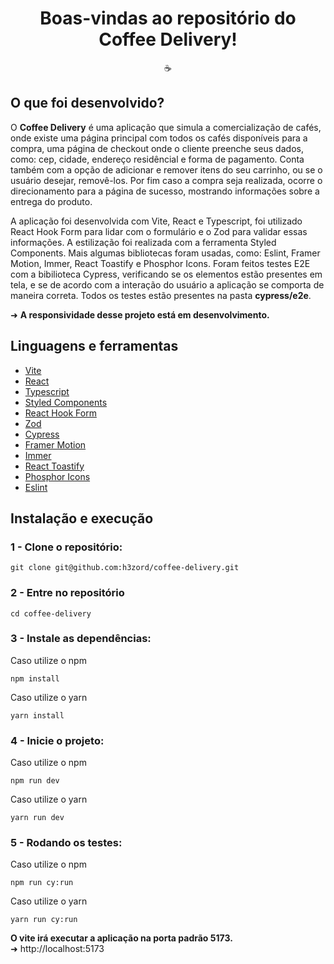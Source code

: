 <h1 align="center">Boas-vindas ao repositório do Coffee Delivery!</h1>
<div align="center">☕</div>

## O que foi desenvolvido?

O <strong>Coffee Delivery</strong> é uma aplicação que simula a comercialização de cafés, onde existe uma página principal com todos os cafés disponíveis para a compra,
uma página de checkout onde o cliente preenche seus dados, como: cep, cidade, endereço residêncial e forma de pagamento. Conta também com a opção de adicionar e remover itens do
seu carrinho, ou se o usuário desejar, removê-los. Por fim caso a compra seja realizada, ocorre o direcionamento para a página de sucesso, mostrando informações sobre a entrega do produto.

A aplicação foi desenvolvida com Vite, React e Typescript, foi utilizado React Hook Form para lidar com o formulário e o Zod para validar essas informações. A estilização foi realizada com a ferramenta Styled Components. Mais algumas bibliotecas foram usadas, como: Eslint, Framer Motion, Immer, React Toastify e Phosphor Icons. Foram feitos testes E2E com a bibilioteca Cypress, verificando se os elementos estão presentes em tela, e se de acordo com a interação do usuário a aplicação se comporta de maneira correta. Todos os testes estão presentes na pasta <strong>cypress/e2e</strong>.

➜ <strong>A responsividade desse projeto está em desenvolvimento.</strong>

## Linguagens e ferramentas

- [Vite](https://vitejs.dev/)
- [React](https://react.dev/)
- [Typescript](https://www.typescriptlang.org/)
- [Styled Components](https://styled-components.com/)
- [React Hook Form](https://www.react-hook-form.com/)
- [Zod](https://zod.dev/)
- [Cypress](https://www.cypress.io/)
- [Framer Motion](https://www.framer.com/motion/)
- [Immer](https://immerjs.github.io/immer/)
- [React Toastify](https://fkhadra.github.io/react-toastify/installation/)
- [Phosphor Icons](https://phosphoricons.com/)
- [Eslint](https://eslint.org/)

## Instalação e execução

### 1 - Clone o repositório:
```
git clone git@github.com:h3zord/coffee-delivery.git
```

### 2 - Entre no repositório
```
cd coffee-delivery
```

### 3 - Instale as dependências:
Caso utilize o npm
```
npm install
```
Caso utilize o yarn
```
yarn install
```

### 4 - Inicie o projeto:

Caso utilize o npm
```
npm run dev
```
Caso utilize o yarn
```
yarn run dev
```

### 5 - Rodando os testes:
Caso utilize o npm
```
npm run cy:run
```
Caso utilize o yarn
```
yarn run cy:run
```

<strong>O vite irá executar a aplicação na porta padrão 5173.</strong>
<br/>
➜ http://localhost:5173
<br/>